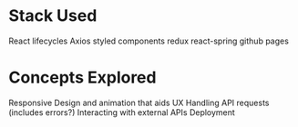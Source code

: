 # Stack Used

React lifecycles
Axios
styled components
redux
react-spring
github pages

# Concepts Explored

Responsive Design and animation that aids UX
Handling API requests (includes errors?)
Interacting with external APIs
Deployment
